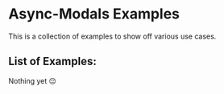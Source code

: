 # Async-Modals Examples
This is a collection of examples to show off various use cases.

## List of Examples:
Nothing yet 😔